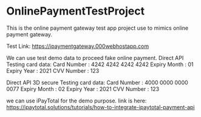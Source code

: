 # OnlinePaymentTestProject
This is the online payment gateway test app project use to mimics online payment gateway.

Test Link: https://ipaymentgateway.000webhostapp.com

We can use test demo data to proceed fake online payment.
Direct API Testing card data:
Card Number : 4242 4242 4242 4242
Expiry Month : 01
Expiry Year : 2021
CVV Number : 123

Direct API 3D secure Testing card data:
Card Number : 4000 0000 0000 0077
Expiry Month : 02
Expiry Year : 2021
CVV Number : 123

we can use iPayTotal for the demo purpose.
link is here: https://ipaytotal.solutions/tutorials/how-to-integrate-ipaytotal-payment-api
